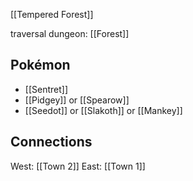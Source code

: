 [[Tempered Forest]]

traversal dungeon: [[Forest]]


Pokémon
---
- [[Sentret]]
- [[Pidgey]] or [[Spearow]]
- [[Seedot]] or [[Slakoth]] or [[Mankey]]


Connections
---
West: [[Town 2]]
East: [[Town 1]]